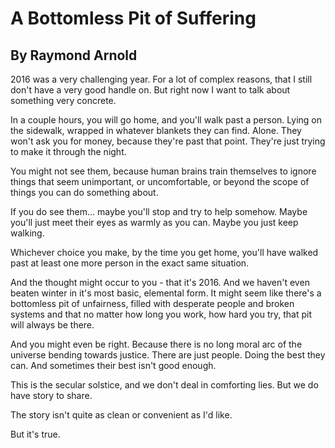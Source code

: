 # A Bottomless Pit of Suffering
## By Raymond Arnold

2016 was a very challenging year. For a lot of complex reasons, that I still don't have a very good handle on. But right now I want to talk about something very concrete.

In a couple hours, you will go home, and you'll walk past a person. Lying on the sidewalk, wrapped in whatever blankets they can find. Alone. They won't ask you for money, because they're past that point. They're just trying to make it through the night.

You might not see them, because human brains train themselves to ignore things that seem unimportant, or uncomfortable, or beyond the scope of things you can do something about.

If you do see them... maybe you'll stop and try to help somehow. Maybe you'll just meet their eyes as warmly as you can. Maybe you just keep walking.

Whichever choice you make, by the time you get home, you'll have walked past at least one more person in the exact same situation.

And the thought might occur to you - that it's 2016. And we haven't even beaten winter in it's most basic, elemental form. It might seem like there's a bottomless pit of unfairness, filled with desperate people and broken systems and that no matter how long you work, how hard you try, that pit will always be there.

And you might even be right. Because there is no long moral arc of the universe bending towards justice. There are just people. Doing the best they can. And sometimes their best isn't good enough.

This is the secular solstice, and we don't deal in comforting lies. But we do have story to share.

The story isn't quite as clean or convenient as I'd like.

But it's true.
